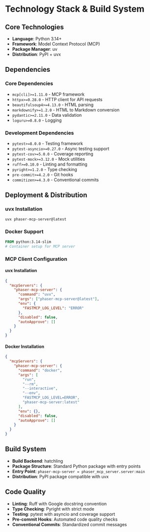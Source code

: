 # Technology Stack & Build System

## Core Technologies

- **Language**: Python 3.14+
- **Framework**: Model Context Protocol (MCP)
- **Package Manager**: uv
- **Distribution**: PyPI + uvx

## Dependencies

### Core Dependencies

- `mcp[cli]>=1.11.0` - MCP framework
- `httpx>=0.28.0` - HTTP client for API requests
- `beautifulsoup4>=4.13.0` - HTML parsing
- `markdownify>=1.2.0` - HTML to Markdown conversion
- `pydantic>=2.11.0` - Data validation
- `loguru>=0.8.0` - Logging

### Development Dependencies

- `pytest>=8.0.0` - Testing framework
- `pytest-asyncio>=0.27.0` - Async testing support
- `pytest-cov>=5.0.0` - Coverage reporting
- `pytest-mock>=3.12.0` - Mock utilities
- `ruff>=0.10.0` - Linting and formatting
- `pyright>=1.2.0` - Type checking
- `pre-commit>=4.2.0` - Git hooks
- `commitizen>=4.3.0` - Conventional commits

## Deployment & Distribution

### uvx Installation

```bash
uvx phaser-mcp-server@latest
```

### Docker Support

```dockerfile
FROM python:3.14-slim
# Container setup for MCP server
```

### MCP Client Configuration

#### uvx Installation

```json
{
  "mcpServers": {
    "phaser-mcp-server": {
      "command": "uvx",
      "args": ["phaser-mcp-server@latest"],
      "env": {
        "FASTMCP_LOG_LEVEL": "ERROR"
      },
      "disabled": false,
      "autoApprove": []
    }
  }
}
```

#### Docker Installation

```json
{
  "mcpServers": {
    "phaser-mcp-server": {
      "command": "docker",
      "args": [
        "run",
        "--rm",
        "--interactive",
        "--env",
        "FASTMCP_LOG_LEVEL=ERROR",
        "phaser-mcp-server:latest"
      ],
      "env": {},
      "disabled": false,
      "autoApprove": []
    }
  }
}
```

## Build System

- **Build Backend**: hatchling
- **Package Structure**: Standard Python package with entry points
- **Entry Point**: `phaser-mcp-server = phaser_mcp_server.server:main`
- **Distribution**: PyPI package compatible with uvx

## Code Quality

- **Linting**: Ruff with Google docstring convention
- **Type Checking**: Pyright with strict mode
- **Testing**: pytest with asyncio and coverage support
- **Pre-commit Hooks**: Automated code quality checks
- **Conventional Commits**: Standardized commit messages
